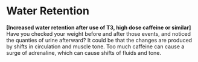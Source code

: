 # Water Retention

**[Increased water retention after use of T3, high dose caffeine or similar]**
Have you checked your weight before and after those events, and noticed the quanties of urine afterward? It could be that the changes are produced by shifts in circulation and muscle tone. Too much caffeine can cause a surge of adrenaline, which can cause shifts of fluids and tone.